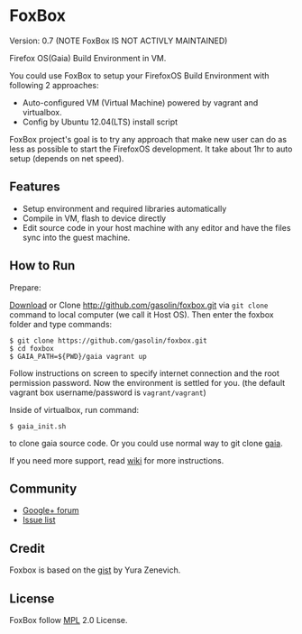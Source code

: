 FoxBox
===========

Version: 0.7 (NOTE FoxBox IS NOT ACTIVLY MAINTAINED)

Firefox OS(Gaia) Build Environment in VM.

You could use FoxBox to setup your FirefoxOS Build Environment with following 2 approaches:

- Auto-configured VM (Virtual Machine) powered by vagrant and virtualbox.
- Config by Ubuntu 12.04(LTS) install script

FoxBox project's goal is to try any approach that make new user can do as less as possible to start the FirefoxOS development. It take about 1hr to auto setup (depends on net speed).


## Features

- Setup environment and required libraries automatically
- Compile in VM, flash to device directly
- Edit source code in your host machine with any editor and have the files sync into the guest machine.

## How to Run

Prepare:

[Download](http://github.com/gasolin/foxbox/releases) or Clone http://github.com/gasolin/foxbox.git via `git clone` command to local computer (we call it Host OS). Then enter the foxbox folder and type commands:

    $ git clone https://github.com/gasolin/foxbox.git
    $ cd foxbox
    $ GAIA_PATH=${PWD}/gaia vagrant up

Follow instructions on screen to specify internet connection and the root permission password. Now the environment is settled for you. (the default vagrant box username/password is `vagrant/vagrant`)

Inside of virtualbox, run command:

    $ gaia_init.sh

to clone gaia source code. Or you could use normal way to git clone [gaia](https://github.com/mozilla-b2g/gaia).

If you need more support, read [wiki](https://github.com/gasolin/foxbox/wiki) for more instructions.

## Community

* [Google+ forum](https://plus.google.com/communities/109304362439467302985)
* [Issue list](https://github.com/gasolin/foxbox/issues?state=open)

## Credit

Foxbox is based on the [gist](http://gist.github.com/yzen/7723421) by Yura Zenevich.

## License

FoxBox follow [MPL](http://www.mozilla.org/MPL/) 2.0 License.
